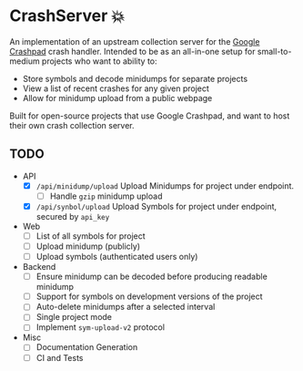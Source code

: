 # CrashServer 💥

An implementation of an upstream collection server for the [Google Crashpad](https://chromium.googlesource.com/crashpad/crashpad/) crash handler. Intended to be as an all-in-one setup for small-to-medium projects who want to ability to:

- Store symbols and decode minidumps for separate projects
- View a list of recent crashes for any given project
- Allow for minidump upload from a public webpage

Built for open-source projects that use Google Crashpad, and want to host their own crash collection server.

## TODO
- API
  - [x] `/api/minidump/upload` Upload Minidumps for project under endpoint.
    - [ ] Handle `gzip` minidump upload
  - [x] `/api/synbol/upload` Upload Symbols for project under endpoint, secured by `api_key`
- Web
  - [ ] List of all symbols for project
  - [ ] Upload minidump (publicly)
  - [ ] Upload symbols (authenticated users only)
- Backend
  - [ ] Ensure minidump can be decoded before producing readable minidump
  - [ ] Support for symbols on development versions of the project
  - [ ] Auto-delete minidumps after a selected interval
  - [ ] Single project mode
  - [ ] Implement `sym-upload-v2` protocol
- Misc
  - [ ] Documentation Generation
  - [ ] CI and Tests